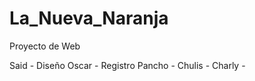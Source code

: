 La_Nueva_Naranja
================

Proyecto de Web

Said - Diseño
Oscar - Registro
Pancho -
Chulis - 
Charly -
